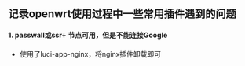 ## 记录openwrt使用过程中一些常用插件遇到的问题
#### 1. passwall或ssr+ 节点可用，但是不能连接Google
* 使用了luci-app-nginx，将nginx插件卸载即可

